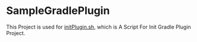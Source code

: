 # SampleGradlePlugin

This Project is used for [initPlugin.sh](https://gist.github.com/2BAB/f8a247b1be2ffad2ad924d78ca1e34b9), which is A Script For Init Gradle Plugin Project.
